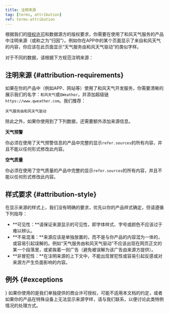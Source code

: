 ```yaml
---
title: 注明来源
tag: [terms, attribution]
ref: terms-attribution
---
```


根据我们的[授权许可](/docs/terms/license/)和数据源方的版权要求，你需要在使用了和风天气服务的产品中注明来源（或称之为“归因”）。例如你在APP中的某个页面显示了来自和风天气的内容，你应该在此页面显示“天气服务由和风天气驱动”的类似字样。

对于不同的数据，请根据下方规范注明来源：

## 注明来源 {#attribution-requirements}

如果在你的产品中（例如APP、网站等）使用了和风天气开发服务，你需要清晰的展示我们的名字：`和风天气`或`QWeather`，并添加超级链`https://www.qweather.com`。我们推荐：

```
天气服务由和风天气驱动
```

除此之外，如果你使用到了下列数据，还需要额外添加来源信息。

**天气预警**

你必须在使用了天气预警信息的产品中完整的显示`refer.sources`的所有内容，并且不能以任何形式修改此内容。

**空气质量**

你必须在使用了空气质量的产品中完整的显示`refer.sources`的所有内容，并且不能以任何形式修改此内容。

## 样式要求 {#attribution-style}

在显示来源的样式上，我们没有明确的要求，优先以你的产品样式确定，但请遵循下列指导：

- **可见性：**请保证来源显示的可见性，即字体样式、字号或颜色不应该过于难以辨认。
- **不易混淆：**来源应该是单独放置的，而不是与你产品的内容混为一体的，或容易引起误解的。例如“天气服务由和风天气驱动”不应该出现在网页正文的某一个段落里，或紧挨着一则广告（避免被误解为该广告由来源方提供）。
- **非冒犯性：**在注明来源的上下文中，不能出现冒犯性或容易引起反感或对来源方产生负面影响的内容。

## 例外 {#exceptions
}
如果你使用的是我们单独提供的商业许可授权，可能不适用本文档的约定，或者如果你的产品在特殊设备上无法显示来源字样，请与我们联系，以便讨论此类特例情况的处理方式。